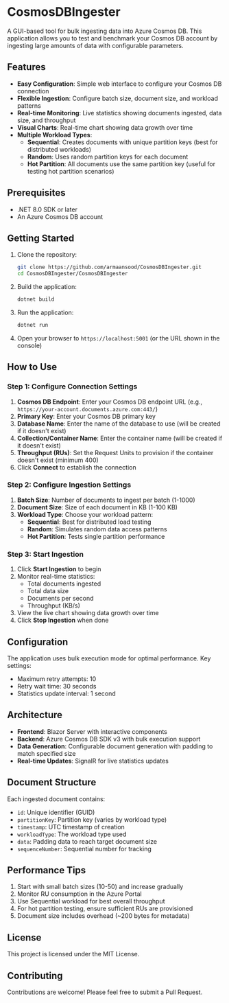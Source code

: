 # CosmosDBIngester

A GUI-based tool for bulk ingesting data into Azure Cosmos DB. This application allows you to test and benchmark your Cosmos DB account by ingesting large amounts of data with configurable parameters.

## Features

- **Easy Configuration**: Simple web interface to configure your Cosmos DB connection
- **Flexible Ingestion**: Configure batch size, document size, and workload patterns
- **Real-time Monitoring**: Live statistics showing documents ingested, data size, and throughput
- **Visual Charts**: Real-time chart showing data growth over time
- **Multiple Workload Types**:
  - **Sequential**: Creates documents with unique partition keys (best for distributed workloads)
  - **Random**: Uses random partition keys for each document
  - **Hot Partition**: All documents use the same partition key (useful for testing hot partition scenarios)

## Prerequisites

- .NET 8.0 SDK or later
- An Azure Cosmos DB account

## Getting Started

1. Clone the repository:
   ```bash
   git clone https://github.com/armaansood/CosmosDBIngester.git
   cd CosmosDBIngester/CosmosDBIngester
   ```

2. Build the application:
   ```bash
   dotnet build
   ```

3. Run the application:
   ```bash
   dotnet run
   ```

4. Open your browser to `https://localhost:5001` (or the URL shown in the console)

## How to Use

### Step 1: Configure Connection Settings

1. **Cosmos DB Endpoint**: Enter your Cosmos DB endpoint URL (e.g., `https://your-account.documents.azure.com:443/`)
2. **Primary Key**: Enter your Cosmos DB primary key
3. **Database Name**: Enter the name of the database to use (will be created if it doesn't exist)
4. **Collection/Container Name**: Enter the container name (will be created if it doesn't exist)
5. **Throughput (RUs)**: Set the Request Units to provision if the container doesn't exist (minimum 400)
6. Click **Connect** to establish the connection

### Step 2: Configure Ingestion Settings

1. **Batch Size**: Number of documents to ingest per batch (1-1000)
2. **Document Size**: Size of each document in KB (1-100 KB)
3. **Workload Type**: Choose your workload pattern:
   - **Sequential**: Best for distributed load testing
   - **Random**: Simulates random data access patterns
   - **Hot Partition**: Tests single partition performance

### Step 3: Start Ingestion

1. Click **Start Ingestion** to begin
2. Monitor real-time statistics:
   - Total documents ingested
   - Total data size
   - Documents per second
   - Throughput (KB/s)
3. View the live chart showing data growth over time
4. Click **Stop Ingestion** when done

## Configuration

The application uses bulk execution mode for optimal performance. Key settings:
- Maximum retry attempts: 10
- Retry wait time: 30 seconds
- Statistics update interval: 1 second

## Architecture

- **Frontend**: Blazor Server with interactive components
- **Backend**: Azure Cosmos DB SDK v3 with bulk execution support
- **Data Generation**: Configurable document generation with padding to match specified size
- **Real-time Updates**: SignalR for live statistics updates

## Document Structure

Each ingested document contains:
- `id`: Unique identifier (GUID)
- `partitionKey`: Partition key (varies by workload type)
- `timestamp`: UTC timestamp of creation
- `workloadType`: The workload type used
- `data`: Padding data to reach target document size
- `sequenceNumber`: Sequential number for tracking

## Performance Tips

1. Start with small batch sizes (10-50) and increase gradually
2. Monitor RU consumption in the Azure Portal
3. Use Sequential workload for best overall throughput
4. For hot partition testing, ensure sufficient RUs are provisioned
5. Document size includes overhead (~200 bytes for metadata)

## License

This project is licensed under the MIT License.

## Contributing

Contributions are welcome! Please feel free to submit a Pull Request.
